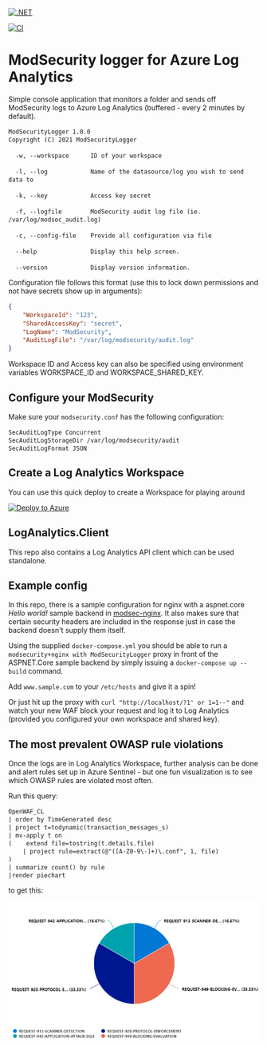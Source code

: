 [![.NET](https://github.com/FrodeHus/modsecurity-loganalytics/actions/workflows/dotnet.yml/badge.svg)](https://github.com/FrodeHus/modsecurity-loganalytics/actions/workflows/dotnet.yml)

[![CI](https://github.com/FrodeHus/modsecurity-loganalytics/actions/workflows/main.yml/badge.svg)](https://github.com/FrodeHus/modsecurity-loganalytics/actions/workflows/main.yml)

# ModSecurity logger for Azure Log Analytics

Simple console application that monitors a folder and sends off ModSecurity logs to Azure Log Analytics (buffered - every 2 minutes by default).

```text
ModSecurityLogger 1.0.0
Copyright (C) 2021 ModSecurityLogger

  -w, --workspace      ID of your workspace

  -l, --log            Name of the datasource/log you wish to send data to

  -k, --key            Access key secret

  -f, --logfile        ModSecurity audit log file (ie. /var/log/modsec_audit.log)

  -c, --config-file    Provide all configuration via file

  --help               Display this help screen.

  --version            Display version information.

```

Configuration file follows this format (use this to lock down permissions and not have secrets show up in arguments):

```json
{
    "WorkspaceId": "123",
    "SharedAccessKey": "secret",
    "LogName": "ModSecurity",
    "AuditLogFile": "/var/log/modsecurity/audit.log"
}
```

Workspace ID and Access key can also be specified using environment variables WORKSPACE_ID and WORKSPACE_SHARED_KEY.

## Configure your ModSecurity

Make sure your `modsecurity.conf` has the following configuration:

```text
SecAuditLogType Concurrent
SecAuditLogStorageDir /var/log/modsecurity/audit
SecAuditLogFormat JSON
```


## Create a Log Analytics Workspace

You can use this quick deploy to create a Workspace for playing around

[![Deploy to Azure](https://aka.ms/deploytoazurebutton)](https://portal.azure.com/#create/Microsoft.Template/uri/https%3A%2F%2Fraw%2Egithubusercontent%2Ecom%2FFrodeHus%2Fmodsecurity%2Dloganalytics%2Fmain%2Ftemplates%2Fazure%2Ddeploy%2Ejson)

## LogAnalytics.Client

This repo also contains a Log Analytics API client which can be used standalone.

## Example config

In this repo, there is a sample configuration for nginx with a aspnet.core _Hello world!_ sample backend in [modsec-nginx](modsec-nginx).
It also makes sure that certain security headers are included in the response just in case the backend doesn't supply them itself.

Using the supplied `docker-compose.yml` you should be able to run a `modsecurity+nginx with ModSecurityLogger` proxy in front of the ASPNET.Core sample backend by simply issuing a `docker-compose up --build` command.

Add `www.sample.com` to your `/etc/hosts` and give it a spin!

Or just hit up the proxy with `curl "http://localhost/?1' or 1=1--"` and watch your new WAF block your request and log it to Log Analytics (provided you configured your own workspace and shared key).

## The most prevalent OWASP rule violations

Once the logs are in Log Analytics Workspace, further analysis can be done and alert rules set up in Azure Sentinel - but one fun visualization is to see which OWASP rules are violated most often.

Run this query:

```kql
OpenWAF_CL
| order by TimeGenerated desc
| project t=todynamic(transaction_messages_s)
| mv-apply t on
(    extend file=tostring(t.details.file)
    | project rule=extract(@"([A-Z0-9\-]+)\.conf", 1, file)
)
| summarize count() by rule
|render piechart 
```

to get this:

![Most violated OWASP rules](docs/owasp-modsec.png)
